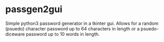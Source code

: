 # passgen2gui
Simple python3 password generator in a tkinter gui.
Allows for a random (psuedo) character password up to 64 characters in length or a psuedo-diceware password up to 10 words in length.
